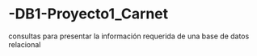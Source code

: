 # -DB1-Proyecto1_Carnet
consultas para presentar la información requerida de una base de datos  relacional
